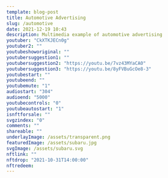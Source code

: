 ```yaml
---
template: blog-post
title: Automotive Advertising 
slug: /automotive
date: 2021-12-19 10:43
description: Multimedia example of automotive advertising
youtuber: "CkXTKJECn0g"
youtuber2: ""
youtubeshoworiginal: ""
youtubersuggestion1: ""
youtubersuggestion2: "https://youtu.be/7vz43MYaCA0"
youtubersuggestion3: "https://youtu.be/8yFVBuGcOe8-3"
youtubestart: ""
youtubeend: ""
youtubemute: "1"
audiostart: "304"
audioend: "5000"
youtubecontrols: "0"
youtubeautostart: "1"
isnftforsale: ""
svgzindex: "0"
comments: ""
shareable: ""
underlayImage: /assets/transparent.png
featuredImage: /assets/subaru.jpg
svgImage: /assets/subaru.svg
nftlink: ""
nftdrop: "2021-10-31T14:00:00"
nftredeem:
---
```




